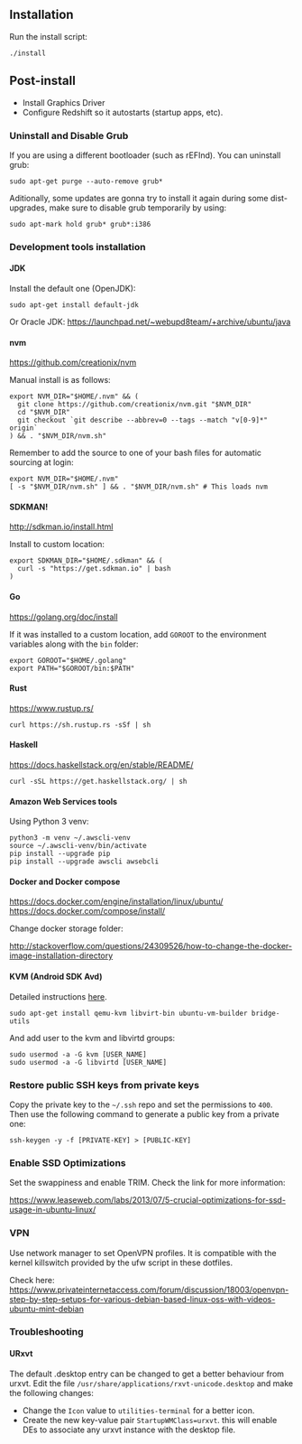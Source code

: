 ## Installation

Run the install script:

    ./install

## Post-install

* Install Graphics Driver
* Configure Redshift so it autostarts (startup apps, etc).

### Uninstall and Disable Grub

If you are using a different bootloader (such as rEFInd). You can uninstall grub:

```
sudo apt-get purge --auto-remove grub*
```

Aditionally, some updates are gonna try to install it again during some
dist-upgrades, make sure to disable grub temporarily by using:

```
sudo apt-mark hold grub* grub*:i386
```

### Development tools installation

#### JDK

Install the default one (OpenJDK):

```
sudo apt-get install default-jdk
```

Or Oracle JDK:
https://launchpad.net/~webupd8team/+archive/ubuntu/java

#### nvm

https://github.com/creationix/nvm

Manual install is as follows:

```
export NVM_DIR="$HOME/.nvm" && (
  git clone https://github.com/creationix/nvm.git "$NVM_DIR"
  cd "$NVM_DIR"
  git checkout `git describe --abbrev=0 --tags --match "v[0-9]*" origin`
) && . "$NVM_DIR/nvm.sh"
```

Remember to add the source to one of your bash files for automatic sourcing at login:

```
export NVM_DIR="$HOME/.nvm"
[ -s "$NVM_DIR/nvm.sh" ] && . "$NVM_DIR/nvm.sh" # This loads nvm
```

#### SDKMAN!

http://sdkman.io/install.html

Install to custom location:

```
export SDKMAN_DIR="$HOME/.sdkman" && (
  curl -s "https://get.sdkman.io" | bash
)
```

#### Go

https://golang.org/doc/install

If it was installed to a custom location, add `GOROOT` to the environment
variables along with the `bin` folder:

```
export GOROOT="$HOME/.golang"
export PATH="$GOROOT/bin:$PATH"
```

#### Rust

https://www.rustup.rs/

```
curl https://sh.rustup.rs -sSf | sh
```

#### Haskell

https://docs.haskellstack.org/en/stable/README/

```
curl -sSL https://get.haskellstack.org/ | sh
```

#### Amazon Web Services tools

Using Python 3 venv:

```
python3 -m venv ~/.awscli-venv
source ~/.awscli-venv/bin/activate
pip install --upgrade pip
pip install --upgrade awscli awsebcli
```

#### Docker and Docker compose

https://docs.docker.com/engine/installation/linux/ubuntu/
https://docs.docker.com/compose/install/

Change docker storage folder:

http://stackoverflow.com/questions/24309526/how-to-change-the-docker-image-installation-directory

#### KVM (Android SDK Avd)

Detailed instructions [here](https://help.ubuntu.com/community/KVM/Installation).

```
sudo apt-get install qemu-kvm libvirt-bin ubuntu-vm-builder bridge-utils
```

And add user to the kvm and libvirtd groups:

```
sudo usermod -a -G kvm [USER_NAME]
sudo usermod -a -G libvirtd [USER_NAME]
```

### Restore public SSH keys from private keys

Copy the private key to the `~/.ssh` repo and set the permissions to `400`. Then use
the following command to generate a public key from a private one:

```
ssh-keygen -y -f [PRIVATE-KEY] > [PUBLIC-KEY]
```

### Enable SSD Optimizations

Set the swappiness and enable TRIM. Check the link for more information:

https://www.leaseweb.com/labs/2013/07/5-crucial-optimizations-for-ssd-usage-in-ubuntu-linux/

### VPN

Use network manager to set OpenVPN profiles. It is compatible with the kernel killswitch provided by the ufw script in these dotfiles.

Check here:
https://www.privateinternetaccess.com/forum/discussion/18003/openvpn-step-by-step-setups-for-various-debian-based-linux-oss-with-videos-ubuntu-mint-debian

### Troubleshooting

#### URxvt

The default .desktop entry can be changed to get a better behaviour from urxvt.
Edit the file `/usr/share/applications/rxvt-unicode.desktop` and make the
following changes:

* Change the `Icon` value to `utilities-terminal` for a better icon.
* Create the new key-value pair `StartupWMClass=urxvt`. this will enable DEs
to associate any urxvt instance with the desktop file.
